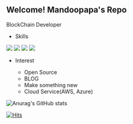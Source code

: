 ## Welcome! Mandoopapa's Repo

BlockChain Developer

- Skills

![](https://img.shields.io/badge/-Golang-blue) ![](https://img.shields.io/badge/-Hyperleger%20Fabric-yellow) ![](https://img.shields.io/badge/-Python-orange) ![](https://img.shields.io/badge/-HTML-brightgreen)

- Interest

  - Open Source
  - BLOG
  - Make something new
  - Cloud Service(AWS, Azure)

![Anurag's GitHub stats](https://github-readme-stats.vercel.app/api?username=mandoopapa&show_icons=true&theme=react&count_private=true)

[![Hits](https://hits.seeyoufarm.com/api/count/incr/badge.svg?url=https%3A%2F%2Fgithub.com%2Fmandoopapa&count_bg=%236EB3E1&title_bg=%23259ECB&icon=&icon_color=%23E7E7E7&title=hits&edge_flat=false)](https://hits.seeyoufarm.com)
